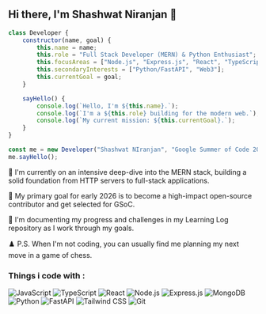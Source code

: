 <h2>Hi there, I'm Shashwat Niranjan 👋</h2>

```javascript
class Developer {
    constructor(name, goal) {
        this.name = name;
        this.role = "Full Stack Developer (MERN) & Python Enthusiast";
        this.focusAreas = ["Node.js", "Express.js", "React", "TypeScript"];
        this.secondaryInterests = ["Python/FastAPI", "Web3"];
        this.currentGoal = goal;
    }

    sayHello() {
        console.log(`Hello, I'm ${this.name}.`);
        console.log(`I'm a ${this.role} building for the modern web.`);
        console.log(`My current mission: ${this.currentGoal}.`);
    }
}

const me = new Developer("Shashwat NIranjan", "Google Summer of Code 2026");
me.sayHello();
```

🚀 I'm currently on an intensive deep-dive into the MERN stack, building a solid foundation from HTTP servers to full-stack applications.

🎯 My primary goal for early 2026 is to become a high-impact open-source contributor and get selected for GSoC.

🌱 I'm documenting my progress and challenges in my Learning Log repository as I work through my goals.

♟️ P.S. When I'm not coding, you can usually find me planning my next move in a game of chess.
<h3>Things i code with :</h3>

<p>
<img src="https://www.google.com/search?q=https://img.shields.io/badge/JavaScript-F7DF1E%3Fstyle%3Dfor-the-badge%26logo%3Djavascript%26logoColor%3Dblack" alt="JavaScript" />
<img src="https://img.shields.io/badge/TypeScript-3178C6?style=for-the-badge&logo=typescript&logoColor=white" alt="TypeScript" />
<img src="https://www.google.com/search?q=https://img.shields.io/badge/React-61DAFB%3Fstyle%3Dfor-the-badge%26logo%3Dreact%26logoColor%3Dblack" alt="React" />
<img src="https://www.google.com/search?q=https://img.shields.io/badge/Node.js-339933%3Fstyle%3Dfor-the-badge%26logo%3Dnodedotjs%26logoColor%3Dwhite" alt="Node.js" />
<img src="httpsstatic/img.shields.io/badge/Express.js-000000?style=for-the-badge&logo=express&logoColor=white" alt="Express.js" />
<img src="https://www.google.com/search?q=https://img.shields.io/badge/MongoDB-47A248%3Fstyle%3Dfor-the-badge%26logo%3Dmongodb%26logoColor%3Dwhite" alt="MongoDB" />
<img src="https://www.google.com/search?q=https://img.shields.io/badge/Python-3776AB%3Fstyle%3Dfor-the-badge%26logo%3Dpython%26logoColor%3Dwhite" alt="Python" />
<img src="https://www.google.com/search?q=https://img.shields.io/badge/FastAPI-009688%3Fstyle%3Dfor-the-badge%26logo%3Dfastapi%26logoColor%3Dwhite" alt="FastAPI" />
<img src="https://www.google.com/search?q=https://img.shields.io/badge/Tailwind_CSS-06B6D4%3Fstyle%3Dfor-the-badge%26logo%3Dtailwindcss%26logoColor%3Dwhite" alt="Tailwind CSS" />
<img src="https://www.google.com/search?q=https://img.shields.io/badge/Git-F05032%3Fstyle%3Dfor-the-badge%26logo%3Dgit%26logoColor%3Dwhite" alt="Git" />
</p>


